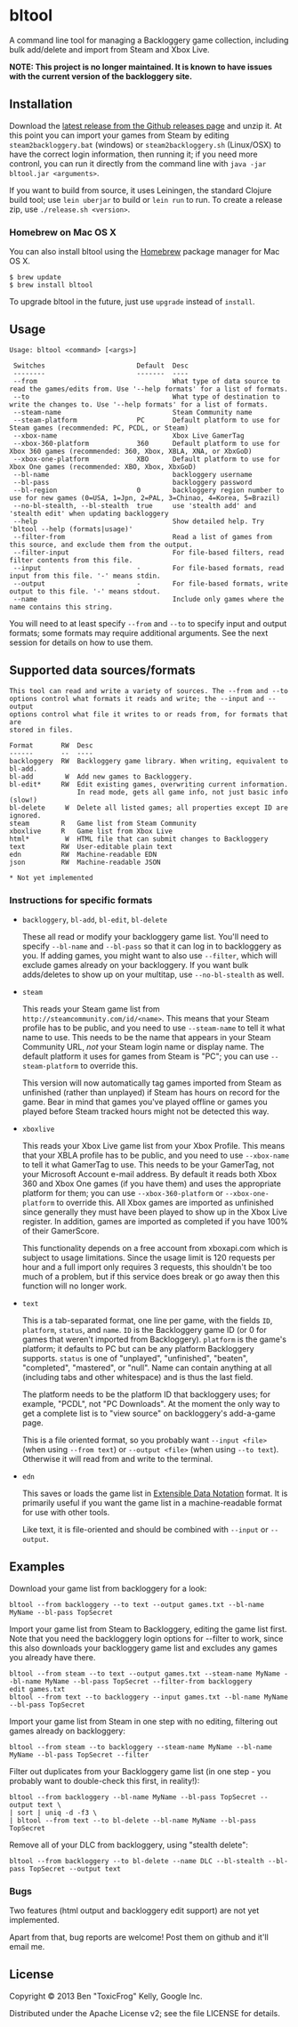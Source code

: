# bltool

A command line tool for managing a Backloggery game collection, including bulk add/delete and import from Steam and Xbox Live.

**NOTE: This project is no longer maintained. It is known to have issues with the current version of the backloggery site.**

## Installation

Download the [latest release from the Github releases page](https://github.com/ToxicFrog/bltool/releases) and unzip it. At this point you can import your games from Steam by editing `steam2backloggery.bat` (windows) or `steam2backloggery.sh` (Linux/OSX) to have the correct login information, then running it; if you need more contronl, you can run it directly from the command line with `java -jar bltool.jar <arguments>`.

If you want to build from source, it uses Leiningen, the standard Clojure build tool; use `lein uberjar` to build or `lein run` to run. To create a release zip, use `./release.sh <version>`.

### Homebrew on Mac OS X

You can also install bltool using the [Homebrew](http://brew.sh/) package manager for Mac OS X.

```
$ brew update
$ brew install bltool
```

To upgrade bltool in the future, just use `upgrade` instead of `install`.

## Usage

    Usage: bltool <command> [<args>]

     Switches                       Default  Desc
     --------                       -------  ----
     --from                                  What type of data source to read the games/edits from. Use '--help formats' for a list of formats.
     --to                                    What type of destination to write the changes to. Use '--help formats' for a list of formats.
     --steam-name                            Steam Community name
     --steam-platform               PC       Default platform to use for Steam games (recommended: PC, PCDL, or Steam)
     --xbox-name                             Xbox Live GamerTag
     --xbox-360-platform            360      Default platform to use for Xbox 360 games (recommended: 360, Xbox, XBLA, XNA, or XbxGoD)
     --xbox-one-platform            XBO      Default platform to use for Xbox One games (recommended: XBO, Xbox, XbxGoD)
     --bl-name                               backloggery username
     --bl-pass                               backloggery password
     --bl-region                    0        backloggery region number to use for new games (0=USA, 1=Jpn, 2=PAL, 3=Chinao, 4=Korea, 5=Brazil)
     --no-bl-stealth, --bl-stealth  true     use 'stealth add' and 'stealth edit' when updating backloggery
     --help                                  Show detailed help. Try 'bltool --help (formats|usage)'
     --filter-from                           Read a list of games from this source, and exclude them from the output.
     --filter-input                          For file-based filters, read filter contents from this file.
     --input                        -        For file-based formats, read input from this file. '-' means stdin.
     --output                       -        For file-based formats, write output to this file. '-' means stdout.
     --name                                  Include only games where the name contains this string.

You will need to at least specify `--from` and `--to` to specify input and output formats; some formats may require additional arguments. See the next session for details on how to use them.

## Supported data sources/formats

    This tool can read and write a variety of sources. The --from and --to
    options control what formats it reads and write; the --input and --output
    options control what file it writes to or reads from, for formats that are
    stored in files.

    Format       RW  Desc
    ------       --  ----
    backloggery  RW  Backloggery game library. When writing, equivalent to bl-add.
    bl-add        W  Add new games to Backloggery.
    bl-edit*     RW  Edit existing games, overwriting current information.
                     In read mode, gets all game info, not just basic info (slow!)
    bl-delete     W  Delete all listed games; all properties except ID are ignored.
    steam        R   Game list from Steam Community
    xboxlive     R   Game list from Xbox Live
    html*         W  HTML file that can submit changes to Backloggery
    text         RW  User-editable plain text
    edn          RW  Machine-readable EDN
    json         RW  Machine-readable JSON

    * Not yet implemented

### Instructions for specific formats

* `backloggery`, `bl-add`, `bl-edit`, `bl-delete`

  These all read or modify your backloggery game list. You'll need to specify `--bl-name` and `--bl-pass` so that it can log in to backloggery as you. If adding games, you might want to also use `--filter`, which will exclude games already on your backloggery. If you want bulk adds/deletes to show up on your multitap, use `--no-bl-stealth` as well.

* `steam`

  This reads your Steam game list from `http://steamcommunity.com/id/<name>`. This means that your Steam profile has to be public, and you need to use `--steam-name` to tell it what name to use. This needs to be the name that appears in your Steam Community URL, *not* your Steam login name or display name. The default platform it uses for games from Steam is "PC"; you can use `--steam-platform` to override this.

  This version will now automatically tag games imported from Steam as unfinished (rather than unplayed) if Steam has hours on record for the game. Bear in mind that games you've played offline or games you played before Steam tracked hours might not be detected this way.

* `xboxlive`

  This reads your Xbox Live game list from your Xbox Profile. This means that your XBLA profile has to be public, and you need to use `--xbox-name` to tell it what GamerTag to use. This needs to be your GamerTag, not your Microsoft Account e-mail address. By default it reads both Xbox 360 and Xbox One games (if you have them) and uses the appropriate platform for them; you can use `--xbox-360-platform` or `--xbox-one-platform` to override this. All Xbox games are imported as unfinished since generally they must have been played to show up in the Xbox Live register. In addition, games are imported as completed if you have 100% of their GamerScore.

  This functionality depends on a free account from xboxapi.com which is subject to usage limitations. Since the usage limit is 120 requests per hour and a full import only requires 3 requests, this shouldn't be too much of a problem, but if this service does break or go away then this function will no longer work.

* `text`

  This is a tab-separated format, one line per game, with the fields `ID`, `platform`, `status`, and `name`. `ID` is the Backloggery game ID (or 0 for games that weren't imported from Backloggery). `platform` is the game's platform; it defaults to PC but can be any platform Backloggery supports. `status` is one of "unplayed", "unfinished", "beaten", "completed", "mastered", or "null". Name can contain anything at all (including tabs and other whitespace) and is thus the last field.

  The platform needs to be the platform ID that backloggery uses; for example, "PCDL", not "PC Downloads". At the moment the only way to get a complete list is to "view source" on backloggery's add-a-game page.

  This is a file oriented format, so you probably want `--input <file>` (when using `--from text`) or `--output <file>` (when using `--to text`). Otherwise it will read from and write to the terminal.

* `edn`

  This saves or loads the game list in [Extensible Data Notation](https://github.com/edn-format/edn) format. It is primarily useful if you want the game list in a machine-readable format for use with other tools.

  Like text, it is file-oriented and should be combined with `--input` or `--output`.

## Examples

Download your game list from backloggery for a look:

    bltool --from backloggery --to text --output games.txt --bl-name MyName --bl-pass TopSecret

Import your game list from Steam to Backloggery, editing the game list first. Note that you need the backloggery login options for --filter to work, since this also downloads your backloggery game list and excludes any games you already have there.

    bltool --from steam --to text --output games.txt --steam-name MyName --bl-name MyName --bl-pass TopSecret --filter-from backloggery
    edit games.txt
    bltool --from text --to backloggery --input games.txt --bl-name MyName --bl-pass TopSecret

Import your game list from Steam in one step with no editing, filtering out games already on backloggery:

    bltool --from steam --to backloggery --steam-name MyName --bl-name MyName --bl-pass TopSecret --filter

Filter out duplicates from your Backloggery game list (in one step - you probably want to double-check this first, in reality!):

    bltool --from backloggery --bl-name MyName --bl-pass TopSecret --output text \
    | sort | uniq -d -f3 \
    | bltool --from text --to bl-delete --bl-name MyName --bl-pass TopSecret

Remove all of your DLC from backloggery, using "stealth delete":

    bltool --from backloggery --to bl-delete --name DLC --bl-stealth --bl-pass TopSecret --output text

### Bugs

Two features (html output and backloggery edit support) are not yet implemented.

Apart from that, bug reports are welcome! Post them on github and it'll email me.

## License

Copyright © 2013 Ben "ToxicFrog" Kelly, Google Inc.

Distributed under the Apache License v2; see the file LICENSE for details.

